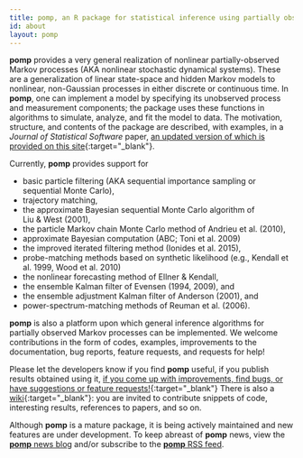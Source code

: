 ```yaml
---
title: pomp, an R package for statistical inference using partially observed Markov processes
id: about
layout: pomp
---
```


<span class="firstcharacter">**pomp**</span> provides a very general realization of nonlinear partially-observed Markov processes (AKA nonlinear stochastic dynamical systems).
These are a generalization of linear state-space and hidden Markov models to nonlinear, non-Gaussian processes in either discrete or continuous time.
In **pomp**, one can implement a model by specifying its unobserved process and measurement components;
the package uses these functions in algorithms to simulate, analyze, and fit the model to data.
The motivation, structure, and contents of the package are described, with examples, in a *Journal of Statistical Software* paper, [an updated version of which is provided on this site](./vignettes/pompjss.pdf){:target="_blank"}.

Currently, **pomp** provides support for

- basic particle filtering (AKA sequential importance sampling or sequential Monte Carlo),
- trajectory matching,
- the approximate Bayesian sequential Monte Carlo algorithm of Liu&nbsp;&amp;&nbsp;West&nbsp;(2001),
- the particle Markov chain Monte Carlo method of Andrieu et al.&nbsp;(2010),
- approximate Bayesian computation (ABC; Toni et al.&nbsp;2009)
- the improved iterated filtering method (Ionides et al. 2015),
- probe-matching methods based on synthetic likelihood (e.g., Kendall et al. 1999, Wood et al. 2010)
- the nonlinear forecasting method of Ellner&nbsp;&amp;&nbsp;Kendall,
- the ensemble Kalman filter of Evensen (1994, 2009), and
- the ensemble adjustment Kalman filter of Anderson (2001), and
- power-spectrum-matching methods of Reuman et al. (2006).

**pomp** is also a platform upon which general inference algorithms for partially observed Markov processes can be implemented.
We welcome contributions in the form of codes, examples, improvements to the documentation, bug reports, feature requests, and requests for help!

Please let the developers know if you find **pomp** useful, if you publish results obtained using it, [if you come up with improvements, find bugs, or have suggestions or feature requests!](https://github.com/kingaa/pomp/issues){:target="_blank"}
There is also a [wiki](https://github.com/kingaa/pomp/wiki/pimp-my-pomp){:target="_blank"}:
you are invited to contribute snippets of code, interesting results, references to papers, and so on.

Although **pomp** is a mature package, it is being actively maintained and new features are under development.
To keep abreast of **pomp** news, view the [**pomp** news blog](https://kingaa.github.io/pomp/blog.html) and/or subscribe to the [**pomp** RSS feed](./pomp.atom).
